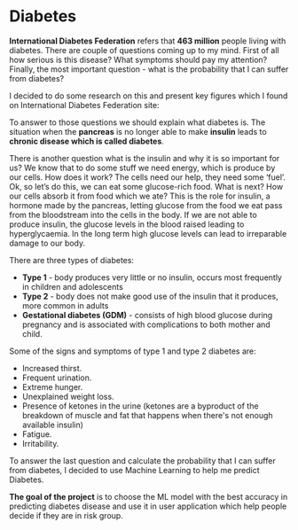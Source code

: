 # Diabetes



**International Diabetes Federation** refers that **463 million** people living with diabetes. There are couple of questions coming up to my mind. First of all how serious is this disease? What symptoms should pay my attention? Finally, the most important question -  what is the probability that I can suffer from diabetes? 

I decided to do some research on this and present key figures which I found on International Diabetes Federation site:



To answer to those questions we should explain what diabetes is. The situation when the **pancreas** is no longer able to make **insulin** leads to **chronic disease which is called diabetes**. 

There is another question what is the insulin and why it is so important for us? We know that to do some stuff we need energy, which is produce by our cells. How does it work? The cells need our help, they need some ‘fuel’. Ok, so let’s do this, we can eat some glucose-rich food. What is next? How our cells absorb it from food which we ate? This is the role for insulin, a hormone made by the pancreas, letting glucose from the food we eat pass from the bloodstream into the cells in the body. If we are not able to produce insulin, the glucose levels in the blood raised leading to hyperglycaemia. In the long term high glucose levels can lead to irreparable damage to our body. 


There are three types of diabetes:
- **Type 1** - body produces very little or no insulin, occurs most frequently in children and adolescents
- **Type 2** - body does not make good use of the insulin that it produces, more common in adults
- **Gestational diabetes (GDM)** - consists of high blood glucose during pregnancy and is associated with complications to both mother and child.


Some of the signs and symptoms of type 1 and type 2 diabetes are:
- Increased thirst.
- Frequent urination.
- Extreme hunger.
- Unexplained weight loss.
- Presence of ketones in the urine (ketones are a byproduct of the breakdown of muscle and fat that happens when there's not enough      available insulin)
- Fatigue.
- Irritability.

To answer the last question and calculate  the probability that I can suffer from diabetes, I decided to use Machine Learning to help me predict Diabetes. 


**The goal of the project** is to choose the ML model with the best accuracy in predicting diabetes disease and use it in user application which help people decide if they are in risk group.
